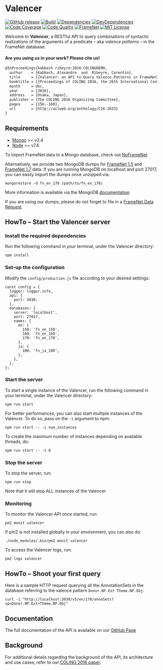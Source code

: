 # Valencer
[![GitHub release][release-image]][release-url]
[![Build][travis-image]][travis-url]
[![Dependencies][david-image]][david-url]
[![DevDependencies][david-dev-dep-image]][david-dev-url]
[![Code Coverage][coverage-image]][coverage-url]
[![Code Quality][quality-image]][quality-url]
[![FrameNet][framenet-image]][framenet-url]
[![MIT License][license-image]][license-url]

Welcome to **Valencer**, a RESTful API to query combinations of syntactic realizations of the arguments of a predicate &ndash; aka *valence patterns* &ndash; in the FrameNet database.

#### Are you using us in your work? Please cite us!
```latex
@InProceedings{kabbach-ribeyre:2016:COLINGDEMO,
  author    = {Kabbach, Alexandre  and  Ribeyre, Corentin},
  title     = {{Valencer: an API to Query Valence Patterns in FrameNet}},
  booktitle = {{Proceedings of COLING 2016, the 26th International Conference on Computational Linguistics: System Demonstrations}},
  month     = dec,
  year      = {2016},
  address   = {Osaka, Japan},
  publisher = {The COLING 2016 Organizing Committee},
  pages     = {156--160},
  url       = {http://aclweb.org/anthology/C16-2033}
}
```

## Requirements
- [Mongo](https://docs.mongodb.com/manual/administration/install-community/) >= v3.4
- [Node](https://nodejs.org/en/download/) >= v7.6

To import FrameNet data to a Mongo database, check out [NoFrameNet](https://github.com/akb89/noframenet)

Alternatively, we provide two MongoDB dumps for [FrameNet 1.5](data/fn_en_150.tar.bz2) and [FrameNet 1.7](data/fn_en_170.tar.bz2) data. If you are running MongoDB on localhost and port 27017, you can easily import the dumps once unzipped via:
```
mongorestore -d fn_en_170 /path/to/fn_en_170/
```
More information is available via the MongoDB [documentation](https://docs.mongodb.com/manual/tutorial/backup-and-restore-tools/)

If you are using our dumps, please do not forget to file in a [FrameNet Data Request](https://framenet.icsi.berkeley.edu/fndrupal/framenet_request_data).


## HowTo &ndash; Start the Valencer server

### Install the required dependencies
Run the following command in your terminal, under the Valencer directory:
```
npm install
```

### Set-up the configuration
Modify the `config/production.js` file according to your desired settings:
```
const config = {
  logger: logger.info,
  api: {
    port: 3030,
  },
  databases: {
    server: 'localhost',
    port: 27017,
    names: {
      en: {
        150: 'fn_en_150',
        160: 'fn_en_160',
        170: 'fn_en_170',
      },
      ja: {
        100: 'fn_ja_100',
      },
    },
  },
};
```

### Start the server
To start a single instance of the Valencer, run the following command in your
terminal, under the Valencer directory:
```
npm run start
```
For better performances, you can also start multiple instances of the Valencer.
To do so, pass on the `-i` argument to npm:
```
npm run start -- -i num_instances
```
To create the maximum number of instances depending on available threads, do:
```
npm run start -- -i 0
```

### Stop the server
To stop the server, run:
```
npm run stop
```
Note that it will stop ALL instances of the Valencer

### Monitoring
To monitor the Valencer API once started, run:
```
pm2 monit valencer
```
If pm2 is not installed globally in your environment, you can also do:
```
./node_modules/.bin/pm2 monit valencer
```

To access the Valencer logs, run:
```
pm2 logs valencer
```

## HowTo &ndash; Shoot your first query
Here is a sample HTTP request querying all the AnnotationSets in the database referring to the valence pattern `Donor.NP.Ext Theme.NP.Obj`:
```
curl -i "http://localhost:3030/v5/en/170/annoSets?vp=Donor.NP.Ext+Theme.NP.Obj"
```

## Documentation
The full documentation of the API is available on our [GitHub Page](https://akb89.github.io/valencer/)

## Background
For additional details regarding the background of the API, its architecture and use cases, refer to our [COLING 2016 paper](https://www.aclweb.org/anthology/C/C16/C16-2033.pdf).

[release-image]:https://img.shields.io/github/release/akb89/valencer.svg?style=flat-square
[release-url]:https://github.com/akb89/valencer/releases/latest
[travis-image]:https://img.shields.io/travis/akb89/valencer.svg?style=flat-square
[travis-url]:https://travis-ci.org/akb89/valencer
[coverage-image]:https://img.shields.io/coveralls/akb89/valencer/master.svg?style=flat-square
[coverage-url]:https://coveralls.io/github/akb89/valencer?branch=master
[quality-image]:https://img.shields.io/codeclimate/github/akb89/valencer.svg?style=flat-square
[quality-url]:https://codeclimate.com/github/akb89/valencer
[framenet-image]:https://img.shields.io/badge/framenet-1.5%E2%87%A1-blue.svg?style=flat-square
[framenet-url]:https://framenet.icsi.berkeley.edu/fndrupal
[license-image]:http://img.shields.io/badge/license-MIT-000000.svg?style=flat-square
[license-url]:LICENSE.txt
[david-url]: https://david-dm.org/akb89/valencer
[david-image]: https://david-dm.org/akb89/valencer.svg?style=flat-square
[david-dev-dep-image]: https://img.shields.io/david/dev/akb89/valencer.svg?style=flat-square
[david-dev-url]: https://david-dm.org/akb89/valencer?type=dev
